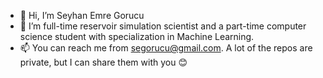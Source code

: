 - 👋 Hi, I’m Seyhan Emre Gorucu
- 👀 I’m full-time reservoir simulation scientist and a part-time computer science student with specialization in Machine Learning.
- 📫 You can reach me from segorucu@gmail.com. A lot of the repos are private, but I can share them with you :blush:

<!---
segorucu/segorucu is a ✨ special ✨ repository because its `README.md` (this file) appears on your GitHub profile.
You can click the Preview link to take a look at your changes.
--->
